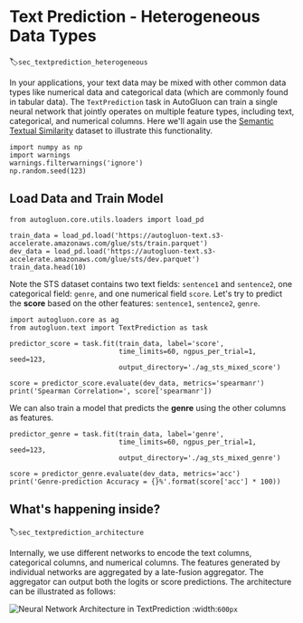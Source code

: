 # Text Prediction - Heterogeneous Data Types
:label:`sec_textprediction_heterogeneous`

In your applications, your text data may be mixed with other common data types like 
numerical data and categorical data (which are commonly found in tabular data). The `TextPrediction` task in AutoGluon 
can train a single neural network that jointly operates on multiple feature types, including text, categorical, and numerical columns. 
Here we'll again use the [Semantic Textual Similarity](http://ixa2.si.ehu.es/stswiki/index.php/STSbenchmark) dataset to illustrate 
this functionality.


```{.python .input}
import numpy as np
import warnings
warnings.filterwarnings('ignore')
np.random.seed(123)
```

## Load Data and Train Model


```{.python .input}
from autogluon.core.utils.loaders import load_pd

train_data = load_pd.load('https://autogluon-text.s3-accelerate.amazonaws.com/glue/sts/train.parquet')
dev_data = load_pd.load('https://autogluon-text.s3-accelerate.amazonaws.com/glue/sts/dev.parquet')
train_data.head(10)
```

Note the STS dataset contains two text fields: `sentence1` and `sentence2`, one categorical field: `genre`, and one numerical field `score`. 
Let's try to predict the **score** based on the other features: `sentence1`, `sentence2`, `genre`.


```{.python .input}
import autogluon.core as ag
from autogluon.text import TextPrediction as task

predictor_score = task.fit(train_data, label='score',
                           time_limits=60, ngpus_per_trial=1, seed=123,
                           output_directory='./ag_sts_mixed_score')
```


```{.python .input}
score = predictor_score.evaluate(dev_data, metrics='spearmanr')
print('Spearman Correlation=', score['spearmanr'])
```

We can also train a model that predicts the **genre** using the other columns as features.


```{.python .input}
predictor_genre = task.fit(train_data, label='genre',
                           time_limits=60, ngpus_per_trial=1, seed=123,
                           output_directory='./ag_sts_mixed_genre')
```


```{.python .input}
score = predictor_genre.evaluate(dev_data, metrics='acc')
print('Genre-prediction Accuracy = {}%'.format(score['acc'] * 100))
```

## What's happening inside?
:label:`sec_textprediction_architecture`

Internally, we use different networks to encode the text columns, categorical columns, and numerical columns. The features generated by individual networks are aggregated by a late-fusion aggregator. The aggregator can output both the logits or score predictions. The architecture can be illustrated as follows:

![Neural Network Architecture in TextPrediction](https://autogluon-text-data.s3.amazonaws.com/figures/text_nn_architecture_v1.png)
:width:`600px`

